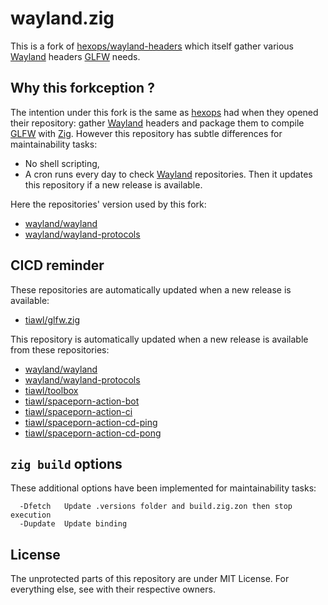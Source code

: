 # wayland.zig

This is a fork of [hexops/wayland-headers][1] which itself gather various [Wayland][2] headers [GLFW][3] needs.

## Why this forkception ?

The intention under this fork is the same as [hexops][13] had when they opened their repository: gather [Wayland][2] headers and package them to compile [GLFW][3] with [Zig][4].
However this repository has subtle differences for maintainability tasks:
* No shell scripting,
* A cron runs every day to check [Wayland][2] repositories. Then it updates this repository if a new release is available.

Here the repositories' version used by this fork:
* [wayland/wayland](https://github.com/tiawl/wayland.zig/blob/trunk/.versions/wayland)
* [wayland/wayland-protocols](https://github.com/tiawl/wayland.zig/blob/trunk/.versions/wayland-protocols)

## CICD reminder

These repositories are automatically updated when a new release is available:
* [tiawl/glfw.zig][5]

This repository is automatically updated when a new release is available from these repositories:
* [wayland/wayland][6]
* [wayland/wayland-protocols][7]
* [tiawl/toolbox][8]
* [tiawl/spaceporn-action-bot][9]
* [tiawl/spaceporn-action-ci][10]
* [tiawl/spaceporn-action-cd-ping][11]
* [tiawl/spaceporn-action-cd-pong][12]

## `zig build` options

These additional options have been implemented for maintainability tasks:
```
  -Dfetch   Update .versions folder and build.zig.zon then stop execution
  -Dupdate  Update binding
```

## License

The unprotected parts of this repository are under MIT License. For everything else, see with their respective owners.

[1]:https://github.com/hexops/wayland-headers
[2]:https://gitlab.freedesktop.org/wayland
[3]:https://github.com/glfw/glfw
[4]:https://github.com/ziglang/zig
[5]:https://github.com/tiawl/glfw.zig
[6]:https://gitlab.freedesktop.org/wayland/wayland
[7]:https://gitlab.freedesktop.org/wayland/wayland-protocols
[8]:https://github.com/tiawl/toolbox
[9]:https://github.com/tiawl/spaceporn-action-bot
[10]:https://github.com/tiawl/spaceporn-action-ci
[11]:https://github.com/tiawl/spaceporn-action-cd-ping
[12]:https://github.com/tiawl/spaceporn-action-cd-pong
[13]:https://github.com/hexops
